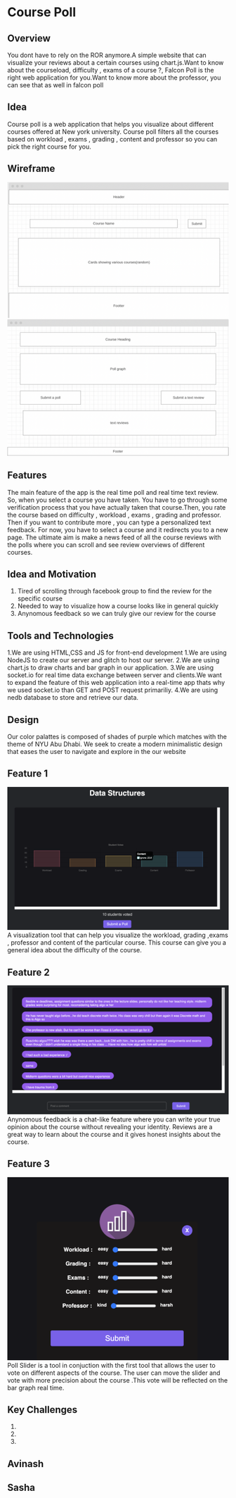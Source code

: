 # Course Poll #


## Overview ##
You dont have to rely on the ROR anymore.A simple website that can visualize your reviews about a certain courses using chart.js.Want to know about the courseload, difficulty , exams of a course ?, Falcon Poll is the right web application for you.Want to know more about the professor, you can see that as well in falcon poll

## Idea ##

Course poll is a web application that helps you visualize about different courses offered at New york university. Course poll filters all the courses based on 
workload , exams , grading , content and professor so you can pick the right course for you.

## Wireframe ##
![](https://github.com/Tauke190/Connections-Lab/blob/master/Project%202%20-%20Falcon%20Poll/wireframe1.png)
![](https://github.com/Tauke190/Connections-Lab/blob/master/Project%202%20-%20Falcon%20Poll/wireframe2.png)



## Features ##
The main feature of the app is the real time poll and real time text review. So, when you select a course you have taken. You have to go through some verification process that you have actually taken that course.Then, you rate the course based on difficulty , workload , exams , grading and professor. Then if you want to contribute more , you can type a personalized text feedback. For now, you have to select a course and it redirects you to a new page. The ultimate aim is make a news feed of all the course reviews with the polls where you can scroll and see review overviews of different courses.


## Idea and Motivation ##
1. Tired of scrolling through facebook group to find the review for the specific course
2. Needed to way to visualize how a course looks like in general quickly
3. Anynomous feedback so we can truly give our review for the course


## Tools and Technologies

1.We are using HTML,CSS and JS for front-end development
1.We are using NodeJS to create our server and glitch to host our server.
2.We are using chart.js to draw charts and bar graph in our application.
3.We are using socket.io for real time data exchange between server and clients.We want to expand the feature of this web application into a real-time app thats why we used socket.io than GET and POST request primariliy.
4.We are using nedb database to store and retrieve our data.


## Design ##
Our color palattes is composed of shades of purple which matches with the theme of NYU Abu Dhabi. We seek to create a modern minimalistic design that eases the user to navigate and explore in the our website


## Feature 1 ##
![](https://github.com/Tauke190/Course-Poll/blob/master/Screen%20Shot%202022-11-12%20at%207.25.20%20PM.png)
A visualization tool that can help you visualize the workload, grading ,exams , professor and content of the particular course. This course can give you a general idea about the difficulty of the course.
## Feature 2 ##
![](https://github.com/Tauke190/Course-Poll/blob/master/Screen%20Shot%202022-11-12%20at%207.25.39%20PM.png)
Anynomous feedback is a chat-like feature where you can write your true opinion about the course without revealing your identity. Reviews are a great way to learn about the course and it gives honest insights about the course.
## Feature 3 ##
![](https://github.com/Tauke190/Course-Poll/blob/master/Screen%20Shot%202022-11-12%20at%207.26.00%20PM.png)
Poll Slider is a tool in conjuction with the first tool that allows the user to vote on different aspects of the course. The user can move the slider and vote with more precision about the course .This vote will be reflected on the bar graph real time.


## Key Challenges ##

1.
2.
3.


## Avinash



## Sasha







